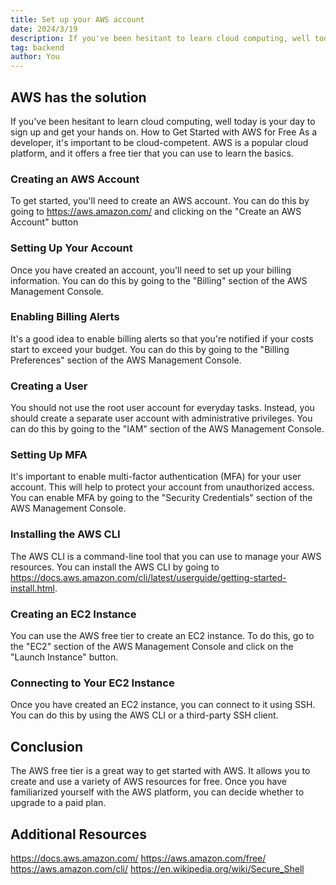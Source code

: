 ```yaml
---
title: Set up your AWS account
date: 2024/3/19
description: If you've been hesitant to learn cloud computing, well today is your day to sign up and get your hands on.
tag: backend
author: You
---
```



## AWS has the solution

If you've been hesitant to learn cloud computing, well today is your day to sign up and get your hands on.
How to Get Started with AWS for Free
As a developer, it's important to be cloud-competent. AWS is a popular cloud platform, and it offers a free tier that you can use to learn the basics.

### Creating an AWS Account
To get started, you'll need to create an AWS account. You can do this by going to https://aws.amazon.com/ and clicking on the "Create an AWS Account" button

### Setting Up Your Account
Once you have created an account, you'll need to set up your billing information. You can do this by going to the "Billing" section of the AWS Management Console.

### Enabling Billing Alerts
It's a good idea to enable billing alerts so that you're notified if your costs start to exceed your budget. You can do this by going to the "Billing Preferences" section of the AWS Management Console.

### Creating a User
You should not use the root user account for everyday tasks. Instead, you should create a separate user account with administrative privileges. You can do this by going to the "IAM" section of the AWS Management Console.

### Setting Up MFA
It's important to enable multi-factor authentication (MFA) for your user account. This will help to protect your account from unauthorized access. You can enable MFA by going to the "Security Credentials" section of the AWS Management Console.

### Installing the AWS CLI
The AWS CLI is a command-line tool that you can use to manage your AWS resources. You can install the AWS CLI by going to https://docs.aws.amazon.com/cli/latest/userguide/getting-started-install.html.

### Creating an EC2 Instance
You can use the AWS free tier to create an EC2 instance. To do this, go to the "EC2" section of the AWS Management Console and click on the "Launch Instance" button.

### Connecting to Your EC2 Instance
Once you have created an EC2 instance, you can connect to it using SSH. You can do this by using the AWS CLI or a third-party SSH client.

## Conclusion
The AWS free tier is a great way to get started with AWS. It allows you to create and use a variety of AWS resources for free. Once you have familiarized yourself with the AWS platform, you can decide whether to upgrade to a paid plan.

## Additional Resources
https://docs.aws.amazon.com/ https://aws.amazon.com/free/ https://aws.amazon.com/cli/ https://en.wikipedia.org/wiki/Secure_Shell

